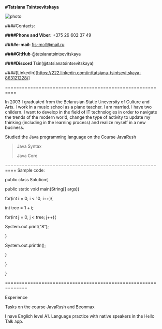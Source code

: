 **#Tatsiana Tsintsevitskaya**

![photo](https://avatars.githubusercontent.com/u/96916578?v=4)

####Contacts:

**####Phone and Viber:** +375 29 602 37 49

**####e-mail:** fis-moll@mail.ru

**####GitHub** @tatsianatsintsevitskaya

**####Discord** Tsin(@tatsianatsintsevitskaya)

####[Linkedin][https://222.linkedin.com/in/tatsiana-tsintsevitskaya-863121228/]

==========================================================

In 2003 I graduated from the Belarusian Statie Uneversity of Culture and Arts. I work in a music school as a piano teacher. I am married. I have two childern. I want to develop in the field of IT technologies in order to navigate the trends of the modern world, change the type of activity to update my thinking (including in the learning process) and realize myself in a new business.

Studied the Java programming language on the Course JavaRush

>Java Syntax
>
>Java Core

==========================================================
Sample code:

public class Solution{

public static void main(String[] args){

for(int i = 0; i < 10; i++){

int tree = 1 + i;

for(int j = 0; j < tree; j++){

System.out.print("8");

}

System.out.println();

}

}

}

==============================================================

Experience

Tasks on the course JavaRush and Beonmax

I nave Englich level A1. Language practice with native speakers in the Hello Talk app.

